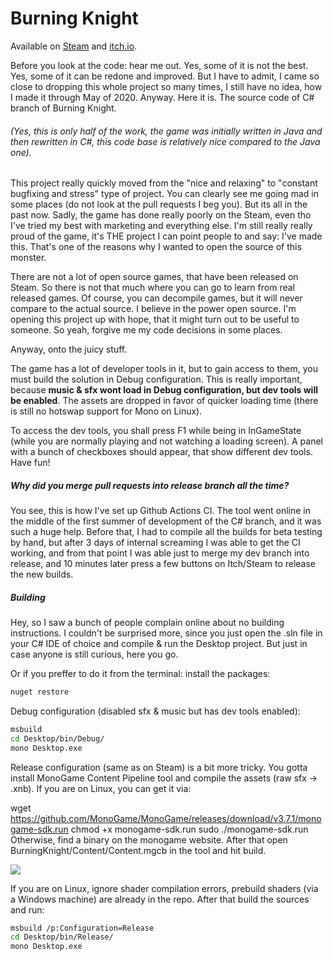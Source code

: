 # Burning Knight 

Available on [Steam](https://store.steampowered.com/app/851150/Burning_Knight/) and [itch.io](https://egordorichev.itch.io/bk).

Before you look at the code: hear me out. Yes, some of it is not the best. Yes, some of it can be redone and improved.
But I have to admit, I came so close to dropping this whole project so many times, I still have no idea, how I made it through May of 2020.
Anyway. Here it is. The source code of C# branch of Burning Knight. 

###### (Yes, this is only half of the work, the game was initially written in Java and then rewritten in C#, this code base is relatively nice compared to the Java one).

This project really quickly moved from the "nice and relaxing" to "constant bugfixing and stress" type of project.
You can clearly see me going mad in some places (do not look at the pull requests I beg you).
But its all in the past now. Sadly, the game has done really poorly on the Steam, even tho I've tried my best with marketing and everything else.
I'm still really really proud of the game, it's THE project I can point people to and say: I've made this. That's one of the reasons why I wanted to open the source of this monster.

There are not a lot of open source games, that have been released on Steam. So there is not that much where you can go to learn from real released games. Of course, you can decompile games, but it will never compare to the actual source.
I believe in the power open source. I'm opening this project up with hope, that it might turn out to be useful to someone. So yeah, forgive me my code decisions in some places.

Anyway, onto the juicy stuff.

The game has a lot of developer tools in it, but to gain access to them, you must build the solution in Debug configuration.
This is really important, because **music & sfx wont load in Debug configuration, but dev tools will be enabled**. The assets are dropped in favor of quicker loading time (there is still no hotswap support for Mono on Linux).

To access the dev tools, you shall press F1 while being in InGameState (while you are normally playing and not watching a loading screen).
A panel with a bunch of checkboxes should appear, that show different dev tools. Have fun!

##### Why did you merge pull requests into release branch all the time?

You see, this is how I've set up Github Actions CI. The tool went online in the middle of the first summer of development of the C# branch, and it was such a huge help.
Before that, I had to compile all the builds for beta testing by hand, but after 3 days of internal screaming I was able to get the CI working, and from that point I was able just to merge
my dev branch into release, and 10 minutes later press a few buttons on Itch/Steam to release the new builds.

##### Building

Hey, so I saw a bunch of people complain online about no building instructions. I couldn't be surprised more, since you just open the .sln file in your C# IDE of choice and compile & run the Desktop project. But just in case anyone is still curious, here you go.  

Or if you preffer to do it from the terminal: install the packages:

```bash
nuget restore
```

Debug configuration (disabled sfx & music but has dev tools enabled):

```bash
msbuild
cd Desktop/bin/Debug/
mono Desktop.exe
```

Release configuration (same as on Steam) is a bit more tricky. You gotta install MonoGame Content Pipeline tool and compile the assets (raw sfx -> .xnb).
If you are on Linux, you can get it via:

wget https://github.com/MonoGame/MonoGame/releases/download/v3.7.1/monogame-sdk.run
chmod +x monogame-sdk.run
sudo ./monogame-sdk.run
Otherwise, find a binary on the monogame website. After that open BurningKnight/Content/Content.mgcb in the tool and hit build.

![](https://user-images.githubusercontent.com/7851390/96409702-5cb22700-11ee-11eb-8586-0afe349f1473.png)

If you are on Linux, ignore shader compilation errors, prebuild shaders (via a Windows machine) are already in the repo.
After that build the sources and run:


```bash
msbuild /p:Configuration=Release
cd Desktop/bin/Release/
mono Desktop.exe
```
